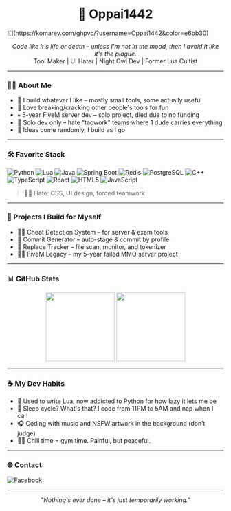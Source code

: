 <h1 align="center">🐧 Oppai1442</h1>
![](https://komarev.com/ghpvc/?username=Oppai1442&color=e6bb30)
<p align="center">
  <i>Code like it's life or death – unless I'm not in the mood, then I avoid it like it's the plague.</i><br>
  Tool Maker | UI Hater | Night Owl Dev | Former Lua Cultist
</p>

---

### 👨‍💻 About Me

- 🔧 I build whatever I like – mostly small tools, some actually useful
- 🧨 Love breaking/cracking other people's tools for fun
- 💀 5-year FiveM server dev – solo project, died due to no funding
- 🤘 Solo dev only – hate "taowork" teams where 1 dude carries everything
- 🧠 Ideas come randomly, I build as I go

---

### 🛠 Favorite Stack

![Python](https://img.shields.io/badge/Python-3776AB?style=flat&logo=python&logoColor=white)
![Lua](https://img.shields.io/badge/Lua-2C2D72?style=flat&logo=lua&logoColor=white)
![Java](https://img.shields.io/badge/Java-007396?style=flat&logo=java&logoColor=white)
![Spring Boot](https://img.shields.io/badge/Spring_Boot-6DB33F?style=flat&logo=spring-boot&logoColor=white)
![Redis](https://img.shields.io/badge/Redis-DC382D?style=flat&logo=redis&logoColor=white)
![PostgreSQL](https://img.shields.io/badge/PostgreSQL-4169E1?style=flat&logo=postgresql&logoColor=white)
![C++](https://img.shields.io/badge/C%2B%2B-00599C?style=flat&logo=c%2B%2B&logoColor=white)
![TypeScript](https://img.shields.io/badge/TypeScript-3178C6?style=flat&logo=typescript&logoColor=white)
![React](https://img.shields.io/badge/React-20232A?style=flat&logo=react&logoColor=61DAFB)
![HTML5](https://img.shields.io/badge/HTML5-E34F26?style=flat&logo=html5&logoColor=white)
![JavaScript](https://img.shields.io/badge/JavaScript-F7DF1E?style=flat&logo=javascript&logoColor=black)


> 😵‍💫 Hate: CSS, UI design, forced teamwork

---

### 🧩 Projects I Build for Myself

- 🕵️‍♂️ Cheat Detection System – for server & exam tools  
- 🧠 Commit Generator – auto-stage & commit by profile  
- 🧪 Replace Tracker – file scan, monitor, and tokenizer  
- 🧟‍♂️ FiveM Legacy – my 5-year failed MMO server project

---

### 📊 GitHub Stats

<p align="center">
  <img src="https://github-readme-stats.vercel.app/api?username=Oppai1442&show_icons=true&theme=radical" height="160"/>
  <img src="https://github-readme-stats.vercel.app/api/top-langs/?username=Oppai1442&layout=compact&theme=radical" height="160"/>
</p>

---

### ☕ My Dev Habits

- 🧠 Used to write Lua, now addicted to Python for how lazy it lets me be
- 🦉 Sleep cycle? What's that? I code from 11PM to 5AM and nap when I can
- 🎧 Coding with music and NSFW artwork in the background (don’t judge)
- 🏋️‍♂️ Chill time = gym time. Painful, but peaceful.

---

### 🌐 Contact

[![Facebook](https://img.shields.io/badge/Facebook-%231877F2.svg?logo=Facebook&logoColor=white)](https://www.facebook.com/louis.mery.180/)

---

<p align="center"><i>"Nothing's ever done – it's just temporarily working."</i></p>

